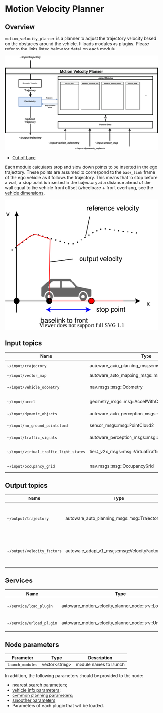 # Motion Velocity Planner

## Overview

`motion_velocity_planner` is a planner to adjust the trajectory velocity based on the obstacles around the vehicle.
It loads modules as plugins. Please refer to the links listed below for detail on each module.

![Architecture](./docs/MotionVelocityPlanner-InternalInterface.drawio.svg)

- [Out of Lane](../autoware_motion_velocity_out_of_lane_module/README.md)

Each module calculates stop and slow down points to be inserted in the ego trajectory.
These points are assumed to correspond to the `base_link` frame of the ego vehicle as it follows the trajectory.
This means that to stop before a wall, a stop point is inserted in the trajectory at a distance ahead of the wall equal to the vehicle front offset (wheelbase + front overhang, see the [vehicle dimensions](https://autowarefoundation.github.io/autoware-documentation/main/design/autoware-interfaces/components/vehicle-dimensions/).

![set_stop_velocity](./docs/set_stop_velocity.drawio.svg)

## Input topics

| Name                                   | Type                                                 | Description                   |
| -------------------------------------- | ---------------------------------------------------- | ----------------------------- |
| `~/input/trajectory`                   | autoware_auto_planning_msgs::msg::Trajectory         | input trajectory              |
| `~/input/vector_map`                   | autoware_auto_mapping_msgs::msg::HADMapBin           | vector map                    |
| `~/input/vehicle_odometry`             | nav_msgs::msg::Odometry                              | vehicle position and velocity |
| `~/input/accel`                        | geometry_msgs::msg::AccelWithCovarianceStamped       | vehicle acceleration          |
| `~/input/dynamic_objects`              | autoware_auto_perception_msgs::msg::PredictedObjects | dynamic objects               |
| `~/input/no_ground_pointcloud`         | sensor_msgs::msg::PointCloud2                        | obstacle pointcloud           |
| `~/input/traffic_signals`              | autoware_perception_msgs::msg::TrafficSignalArray    | traffic light states          |
| `~/input/virtual_traffic_light_states` | tier4_v2x_msgs::msg::VirtualTrafficLightStateArray   | virtual traffic light states  |
| `~/input/occupancy_grid`               | nav_msgs::msg::OccupancyGrid                         | occupancy grid                |

## Output topics

| Name                        | Type                                              | Description                                        |
| --------------------------- | ------------------------------------------------- | -------------------------------------------------- |
| `~/output/trajectory`       | autoware_auto_planning_msgs::msg::Trajectory      | Ego trajectory with updated velocity profile       |
| `~/output/velocity_factors` | autoware_adapi_v1_msgs::msg::VelocityFactorsArray | factors causing change in the ego velocity profile |

## Services

| Name                      | Type                                                     | Description                  |
| ------------------------- | -------------------------------------------------------- | ---------------------------- |
| `~/service/load_plugin`   | autoware_motion_velocity_planner_node::srv::LoadPlugin   | To request loading a plugin  |
| `~/service/unload_plugin` | autoware_motion_velocity_planner_node::srv::UnloadPlugin | To request unloaded a plugin |

## Node parameters

| Parameter        | Type             | Description            |
| ---------------- | ---------------- | ---------------------- |
| `launch_modules` | vector\<string\> | module names to launch |

In addition, the following parameters should be provided to the node:

- [nearest search parameters](https://github.com/autowarefoundation/autoware_launch/blob/main/autoware_launch/config/planning/scenario_planning/common/nearest_search.param.yaml);
- [vehicle info parameters](https://github.com/autowarefoundation/sample_vehicle_launch/blob/main/sample_vehicle_description/config/vehicle_info.param.yaml);
- [common planning parameters](https://github.com/autowarefoundation/autoware_launch/blob/main/autoware_launch/config/planning/scenario_planning/common/common.param.yaml);
- [smoother parameters](https://autowarefoundation.github.io/autoware.universe/main/planning/autoware_velocity_smoother/#parameters)
- Parameters of each plugin that will be loaded.
